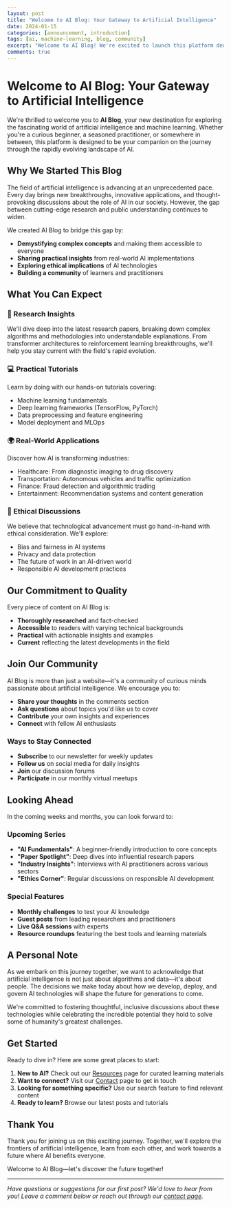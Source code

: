 ```yaml
---
layout: post
title: "Welcome to AI Blog: Your Gateway to Artificial Intelligence"
date: 2024-01-15
categories: [announcement, introduction]
tags: [ai, machine-learning, blog, community]
excerpt: "Welcome to AI Blog! We're excited to launch this platform dedicated to exploring artificial intelligence, machine learning, and emerging technologies. Join us on this journey of discovery and learning."
comments: true
---
```


# Welcome to AI Blog: Your Gateway to Artificial Intelligence

We're thrilled to welcome you to **AI Blog**, your new destination for exploring the fascinating world of artificial intelligence and machine learning. Whether you're a curious beginner, a seasoned practitioner, or somewhere in between, this platform is designed to be your companion on the journey through the rapidly evolving landscape of AI.

## Why We Started This Blog

The field of artificial intelligence is advancing at an unprecedented pace. Every day brings new breakthroughs, innovative applications, and thought-provoking discussions about the role of AI in our society. However, the gap between cutting-edge research and public understanding continues to widen.

We created AI Blog to bridge this gap by:

- **Demystifying complex concepts** and making them accessible to everyone
- **Sharing practical insights** from real-world AI implementations
- **Exploring ethical implications** of AI technologies
- **Building a community** of learners and practitioners

## What You Can Expect

### 🔬 Research Insights
We'll dive deep into the latest research papers, breaking down complex algorithms and methodologies into understandable explanations. From transformer architectures to reinforcement learning breakthroughs, we'll help you stay current with the field's rapid evolution.

### 💻 Practical Tutorials
Learn by doing with our hands-on tutorials covering:
- Machine learning fundamentals
- Deep learning frameworks (TensorFlow, PyTorch)
- Data preprocessing and feature engineering
- Model deployment and MLOps

### 🌍 Real-World Applications
Discover how AI is transforming industries:
- Healthcare: From diagnostic imaging to drug discovery
- Transportation: Autonomous vehicles and traffic optimization
- Finance: Fraud detection and algorithmic trading
- Entertainment: Recommendation systems and content generation

### 🤔 Ethical Discussions
We believe that technological advancement must go hand-in-hand with ethical consideration. We'll explore:
- Bias and fairness in AI systems
- Privacy and data protection
- The future of work in an AI-driven world
- Responsible AI development practices

## Our Commitment to Quality

Every piece of content on AI Blog is:

- **Thoroughly researched** and fact-checked
- **Accessible** to readers with varying technical backgrounds
- **Practical** with actionable insights and examples
- **Current** reflecting the latest developments in the field

## Join Our Community

AI Blog is more than just a website—it's a community of curious minds passionate about artificial intelligence. We encourage you to:

- **Share your thoughts** in the comments section
- **Ask questions** about topics you'd like us to cover
- **Contribute** your own insights and experiences
- **Connect** with fellow AI enthusiasts

### Ways to Stay Connected

- **Subscribe** to our newsletter for weekly updates
- **Follow us** on social media for daily insights
- **Join** our discussion forums
- **Participate** in our monthly virtual meetups

## Looking Ahead

In the coming weeks and months, you can look forward to:

### Upcoming Series
- **"AI Fundamentals"**: A beginner-friendly introduction to core concepts
- **"Paper Spotlight"**: Deep dives into influential research papers
- **"Industry Insights"**: Interviews with AI practitioners across various sectors
- **"Ethics Corner"**: Regular discussions on responsible AI development

### Special Features
- **Monthly challenges** to test your AI knowledge
- **Guest posts** from leading researchers and practitioners
- **Live Q&A sessions** with experts
- **Resource roundups** featuring the best tools and learning materials

## A Personal Note

As we embark on this journey together, we want to acknowledge that artificial intelligence is not just about algorithms and data—it's about people. The decisions we make today about how we develop, deploy, and govern AI technologies will shape the future for generations to come.

We're committed to fostering thoughtful, inclusive discussions about these technologies while celebrating the incredible potential they hold to solve some of humanity's greatest challenges.

## Get Started

Ready to dive in? Here are some great places to start:

1. **New to AI?** Check out our [Resources](/resources) page for curated learning materials
2. **Want to connect?** Visit our [Contact](/contact) page to get in touch
3. **Looking for something specific?** Use our search feature to find relevant content
4. **Ready to learn?** Browse our latest posts and tutorials

## Thank You

Thank you for joining us on this exciting journey. Together, we'll explore the frontiers of artificial intelligence, learn from each other, and work towards a future where AI benefits everyone.

Welcome to AI Blog—let's discover the future together!

---

*Have questions or suggestions for our first post? We'd love to hear from you! Leave a comment below or reach out through our [contact page](/contact).*
